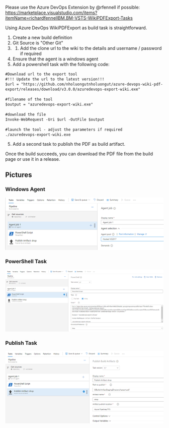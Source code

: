 Please use the Azure DevOps Extension by @rfennell if possible:
https://marketplace.visualstudio.com/items?itemName=richardfennellBM.BM-VSTS-WikiPDFExport-Tasks


Using Azure DevOps WikiPDFExport as build task is straightforward.

1. Create a new build definition
1. Git Source is "Other Git"
1. 1. Add the clone url to the wiki to the details and username / password if required
1. Ensure that the agent is a windows agent
1. Add a powershell task with the following code:

```
#Download url to the export tool
#!!! Update the url to the latest version!!!
$url = "https://github.com/nholuongutnholuongut/azure-devops-wiki-pdf-export/releases/download/v3.0.0/azuredevops-export-wiki.exe"

#filename of the tool
$output = "azuredevops-export-wiki.exe"

#download the file
Invoke-WebRequest -Uri $url -OutFile $output

#launch the tool - adjust the parameters if required
./azuredevops-export-wiki.exe
```

5. Add a second task to publish the PDF as build artifact.

Once the build succeeds, you can download the PDF file from the build page or use it in a release.

## Pictures

### Windows Agent
![Windows Agent](../images/WindowsAgent.png) 

### PowerShell Task
![PowerShell Task](../images/PowershellTask.png)

### Publish Task
![Publish Task](../images/PublishTask.png)

